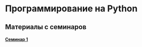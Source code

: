 # Программирование на Python

## Материалы с семинаров

#### [Семинар 1](https://github.com/trocean11/python_east/blob/main/sem1.ipynb)
